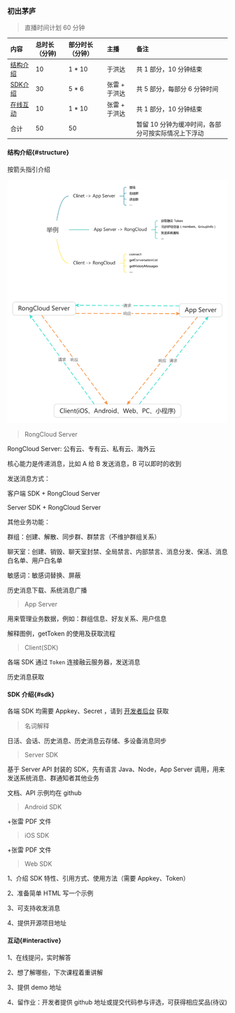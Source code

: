 ### 初出茅庐

> 直播时间计划 60 分钟

|    内容			 		 |	总时长（分钟)	|	部分时长（分钟）	|主播		  | 备注	| 
| :----------------------	 |:------------	|:------------------|:------------|:-----	|
| [结构介绍](./#structure) 	 |	10 			|	1 * 10			| 于洪达 	  |	共 1 部分，10 分钟结束	|
| [SDK介绍](./#sdk) 	 		 |	30 			|	5 * 6			| 张雷 + 于洪达 |	共 5 部分，每部分 6 分钟时间	|
| [在线互动](./#interactive) 	 |	10 			|	1 * 10			| 张雷 + 于洪达 |	共 1 部分，10 分钟结束	|
| 合计 	  	 		 		 |	50 			| 	50				||	暂留 10 分钟为缓冲时间，各部分可按实际情况上下浮动	|

#### 结构介绍{#structure}

按箭头指引介绍

![](./framework.svg)

> RongCloud Server 

RongCloud Server: 公有云、专有云、私有云、海外云

核心能力是传递消息，比如 A 给 B 发送消息，B 可以即时的收到

发送消息方式：

客户端 SDK + RongCloud Server 

Server SDK + RongCloud Server 

其他业务功能：

群组：创建、解散、同步群、群禁言（不维护群组关系）

聊天室：创建、销毁、聊天室封禁、全局禁言、内部禁言、消息分发、保活、消息白名单、用户白名单

敏感词：敏感词替换、屏蔽

历史消息下载、系统消息广播

> App Server 

用来管理业务数据，例如：群组信息、好友关系、用户信息

解释图例，getToken 的使用及获取流程

> Client(SDK)

各端 SDK 通过 `Token` 连接融云服务器，发送消息

历史消息获取

#### SDK 介绍{#sdk}

各端 SDK 均需要 Appkey、Secret ，请到 [开发者后台](https://developer.rongcloud.cn) 获取

>名词解释

日活、会话、历史消息、历史消息云存储、多设备消息同步

>Server SDK

基于 Server API 封装的 SDK，先有语言 Java、Node，App Server 调用，用来发送系统消息、群通知者其他业务

文档、API 示例均在 github

>Android SDK

+张雷 PDF 文件

>iOS SDK

+张雷 PDF 文件

>Web SDK

1、介绍 SDK 特性、引用方式、使用方法（需要 Appkey、Token）

2、准备简单 HTML 写一个示例

3、可支持收发消息

4、提供开源项目地址

#### 互动{#interactive}

1、在线提问，实时解答

2、想了解哪些，下次课程着重讲解

3、提供 demo 地址

4、留作业：开发者提供 github 地址或提交代码参与评选，可获得相应奖品(待议)
